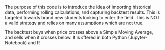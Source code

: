 The purpose of this code is to introduce the idea of importing historical data, performing rolling calculations, and capturing backtest results.
This is targeted towards brand new students looking to enter the field.
This is NOT a valid strategy and relies on many assumptions which are not true.

The backtest buys when price crosses above a Simple Moving Average, and sells when it crosses below.
It is offered in both Python (Jupyter-Notebook) and R
